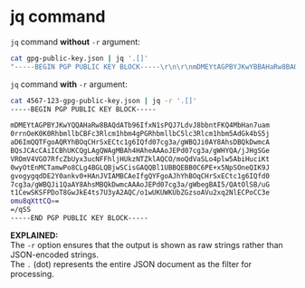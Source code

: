 # jq command

`jq` command **without** `-r` argument:

```bash
cat gpg-public-key.json | jq '.[]'
"-----BEGIN PGP PUBLIC KEY BLOCK-----\r\n\r\nmDMEYtAGPBYJKwYBBAHaRw8BAQdATb96IfWW1sPQJ7LdvJ8bbntFKQ4MbHan7uam\r\n0rrnOeK0K0RhbmllbCBFc3Rlcm1hbm4gPGRhbmllbC5lc3Rlcm1hbm5AdGk4bS5j\r\naD6ImQQTFgoAQRYhBOqCHrSxECtc1g6IQfd07cg3a/QWBQJi0AY8AhsDBQkDwQQA\r\nBQsJCAcCAiICBhUKCQgLAgQWAgMBAh4HAheAAAoJEPd07cg3a/gWHYQA/jJHgSGe\r\nVROmV4VGO7RfcZbUyx3ucNQNhljHUkzNTZklAQCO/moQdVaSLo4plw5AbiHuciKt\r\n0wyOtEnMCTamwPo8CLg4BGLQBjwSCisGAQQBl1UBBQEBB0C6PE+x5NpSOneQIK9J\r\ngffgygqdDE2Y0ankv0+HAnJVIAMBCAeIfgQYFgoAJhYhBOqCHrSxECtc1g6IQfd0\r\n7cg3a/gWBQJi0AY8AhsMBQkDwmcAAAoJEPd07cg3a/gWbegQQI5/QAtOlSB/uG69\r\nt1CewSKSFPDoT8GwJkE4ts7U3yA2AQC/o1wUKUWKUbZGzsoAVu2xq2NlECPoCC3e\r\nomu8qXttCQ==\r\n=/qSS\r\n-----END PGP PUBLIC KEY BLOCK-----"
```

`jq` command **with** `-r` argument:

```bash
cat 4567-123-gpg-public-key.json | jq -r '.[]'
-----BEGIN PGP PUBLIC KEY BLOCK-----

mDMEYtAGPBYJKwYQQAHaRw8BAQdATb96IfxN1sPQJ7LdvJ8bbntFKQ4MbHan7uam
0rrnOeK0K0RhbmllbCBFc3Rlcm1hbm4gPGRhbmllbC5lc3Rlcm1hbm5AdGk4bS5j
aD6ImQQTFgoAQRYhBOqCHrSxECtc1g6IQfd07cg3a/gWBQJi0AY8AhsDBQkDwmcA
BQsJCAcCAiICBhUKCQgLAgQWAgMBAh4HAheAAAoJEPd07cg3a/gWHYQA/jJHgSGe
VROmV4VGO7RfcZbUyx3ucNFFhljHUkzNTZklAQCO/moQdVaSLo4plw5AbiHuciKt
0wyOtEnMCTamwPo8CLg4BGLQBjwSCisGAQQBl1UBBQEBB0C6PE+x5NpSOneQIK9J
gvogygqdDE2Y0ankv0+HAnJVIAMBCAeIfgQYFgoAJhYhBOqCHrSxECtc1g6IQfd0
7cg3a/gWBQJi1QaAY8AhsMBQkDwmcAAAoJEPd07cg3a/gWbegBAI5/QAtOlSB/uG
t1CewSKSFPDoT8GwJkE4ts7U3yA2AQC/o1wUKUWKUbZGzsoAVu2xq2NlECPoCC3e
omu8qXttCQ==
=/qSS
-----END PGP PUBLIC KEY BLOCK-----
```

**EXPLAINED:**\
The `-r` option ensures that the output is shown as raw strings rather than JSON-encoded strings.\
The `.` (dot) represents the entire JSON document as the filter for processing.